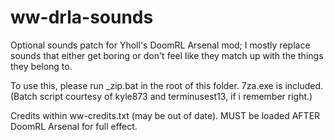 ww-drla-sounds
==============

Optional sounds patch for Yholl's DoomRL Arsenal mod; I mostly replace sounds that either get boring or don't feel like they match up with the things they belong to.

To use this, please run _zip.bat in the root of this folder. 7za.exe is included.
(Batch script courtesy of kyle873 and terminusest13, if i remember right.)

Credits within ww-credits.txt (may be out of date). MUST be loaded AFTER DoomRL Arsenal for full effect.
